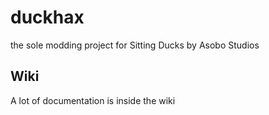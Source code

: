# duckhax
the sole modding project for Sitting Ducks by Asobo Studios

## Wiki
A lot of documentation is inside the wiki
